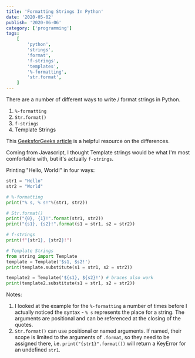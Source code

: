 ```yaml
---
title: 'Formatting Strings In Python'
date: '2020-05-02'
publish: '2020-06-06'
category: ['programming']
tags:
    [
        'python',
        'strings',
        'format',
        'f-strings',
        'templates',
        '%-formatting',
        'str.format',
    ]
---
```


There are a number of different ways to write / format strings in Python.

1. `%-formatting`
2. `Str.format()`
3. `f-strings`
4. Template Strings

This [GeeksforGeeks article](https://www.geeksforgeeks.org/python-string-interpolation/#template) is a helpful resource on the differences.

Coming from Javascript, I thought Template strings would be what I'm most comfortable with, but it's actually `f-strings`.

Printing "Hello, World!" in four ways:

```python
str1 = "Hello"
str2 = "World"

# %-formatting
print("% s, % s!"%(str1, str2))

# Str.format()
print("{0}, {1}!".format(str1, str2))
print("{s1}, {s2}!".format(s1 = str1, s2 = str2))

# f-strings
print(f"{str1}, {str2}!")

# Template Strings
from string import Template
template = Template('$s1, $s2!')
print(template.substitute(s1 = str1, s2 = str2))

template2 = Template('${s1}, ${s2}!') # braces also work
print(template2.substitute(s1 = str1, s2 = str2))

```

Notes:

1. I looked at the example for the `%-formatting` a number of times before I actually noticed the syntax - `% s` represents the place for a string. The arguments are positional and can be referenced at the closing of the quotes.
2. `Str.format()` can use positional or named arguments. If named, their scope is limited to the arguments of `.format`, so they need to be assigned there, i.e. `print("{str1}".format())` will return a KeyError for an undefined `str1`.
